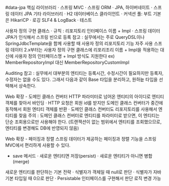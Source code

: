 #data-jpa
핵심 라이브러리
 · 스프링 MVC
 · 스프링 ORM
 · JPA, 하이버네이트
 · 스프링 데이터 JPA
기타 라이브러리
 · H2 데이터베이스 클라이언트
 · 커넥션 풀: 부트 기본은 HikariCP
 · 로깅 SLF4 & LogBack
 · 테스트
 
사용자 정의 구현 클래스
 · 규칙 : 리포지토리 인터페이스 이름 + Impl
 · 스프링 데이터 JPA가 인식해서 스프링 빈으로 등록
참고 : 실무에서는 주로 QueryDSL이나 SpringJdbcTemplate을 함께 사용할 때 사용자 정의 리포지토리 기능 자주 사용
스프링 데이터 2.x부터는 사용자 정의 구현 클래스에 리포리조리 이름 + Impl을 적용하는 대신에
사용자 정의 인터페이스명 + Impl 방식도 지원한다 ex) MemberRepositoryImpl 대신 MemberRepositoryCustomImpl

Auditing
참고 : 실무에서 대부분의 엔티티는 등록시간, 수정시간이 필요하지만 등록자, 수정자는 없을 수도 있다.
그래서 다음과 같이 Base 타입을 분리하고, 원하늩 타입을 선택해서 상속한다.

Web 확장 - 도메인 클래스 컨버터
HTTP 파라미터로 넘어온 엔티티의 아이디로 엔티티 객체를 찾아서 바인딩
 · HTTP 요청은 회원 id를 받지만 도메인 클래스 컨버터가 중간에 동작해서 회원 엔티티 객체를 반환
 · 도메인 클래스 컨버터도 리포지토리를 사용해서 엔티티를 찾음
주의 : 도메인 클래스 컨버터로 엔티티를 파라미터로 받으면, 이 엔티티는 단순 조회용으로만 사용해야 한다.
(트랜잭션이 없는 범위에서 엔티티를 조회했으므로, 엔티티를 변경해도 DB에 반영되지 않음)

Web 확장 - 페이징과 정렬
스프링 데이터가 제공하는 페이징과 정렬 기능을 스프링 MVC에서 편리하게 사용할 수 있다.

* save 메서드
 · 새로운 엔티티면 저장(persist)
 · 새로운 엔티티가 아니면 병합(merge)

새로운 엔티티를 판단하는 기본 전략
 · 식별자가 객체일 때 null로 판단
 · 식별자가 자바 기본 타입일 때 0으로 판단
 · Persistable 인터페이스를 구현해서 판단 로직 변경 가능
 